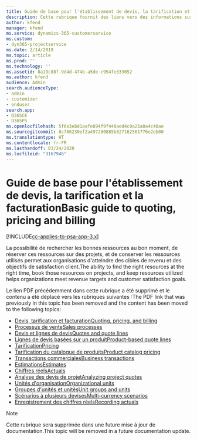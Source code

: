 ```yaml
---
title: Guide de base pour l'établissement de devis, la tarification et la facturation
description: Cette rubrique fournit des liens vers des informations sur les devis, la facturation et la tarification de base dans Project Service Automation.
author: kfend
manager: kfend
ms.service: dynamics-365-customerservice
ms.custom:
- dyn365-projectservice
ms.date: 2/14/2019
ms.topic: article
ms.prod: ''
ms.technology: ''
ms.assetid: 8a19c88f-9d4d-474b-a5de-c954fe333052
ms.author: kfend
audience: Admin
search.audienceType:
- admin
- customizer
- enduser
search.app:
- D365CE
- D365PS
ms.openlocfilehash: 5f6e3eb01aafe894f9f440aed4c0a25a0a4c40ae
ms.sourcegitcommit: 8c786230ef2a497280885b827162561776e2eb00
ms.translationtype: HT
ms.contentlocale: fr-FR
ms.lasthandoff: 03/24/2020
ms.locfileid: "3167946"
---
```

# <a name="basic-guide-to-quoting-pricing-and-billing"></a><span data-ttu-id="da58e-103">Guide de base pour l'établissement de devis, la tarification et la facturation</span><span class="sxs-lookup"><span data-stu-id="da58e-103">Basic guide to quoting, pricing and billing</span></span>

[!INCLUDE[cc-applies-to-psa-app-3.x](../../includes/cc-applies-to-psa-app-3x.md)]

<span data-ttu-id="da58e-104">La possibilité de rechercher les bonnes ressources au bon moment, de réserver ces ressources sur des projets, et de conserver les ressources utilisés permet aux organisations d'atteindre des cibles de revenu et des objectifs de satisfaction client.</span><span class="sxs-lookup"><span data-stu-id="da58e-104">The ability to find the right resources at the right time, book those resources on projects, and keep resources utilized helps organizations meet revenue targets and customer satisfaction goals.</span></span> 

<span data-ttu-id="da58e-105">Le lien PDF précédemment dans cette rubrique a été supprimé et le contenu a été déplacé vers les rubriques suivantes :</span><span class="sxs-lookup"><span data-stu-id="da58e-105">The PDF link that was previously in this topic has been removed and the content has been moved to the following topics:</span></span>

- [<span data-ttu-id="da58e-106">Devis, tarification et facturation</span><span class="sxs-lookup"><span data-stu-id="da58e-106">Quoting, pricing, and billing</span></span>](../quote-bill-price.md)
- [<span data-ttu-id="da58e-107">Processus de vente</span><span class="sxs-lookup"><span data-stu-id="da58e-107">Sales processes</span></span>](../basic-sales-process.md)
- [<span data-ttu-id="da58e-108">Devis et lignes de devis</span><span class="sxs-lookup"><span data-stu-id="da58e-108">Quotes and quote lines</span></span>](../basic-quote-lines.md)
- [<span data-ttu-id="da58e-109">Lignes de devis basées sur un produit</span><span class="sxs-lookup"><span data-stu-id="da58e-109">Product-based quote lines</span></span>](../product-based-quote-lines.md)
- [<span data-ttu-id="da58e-110">Tarification</span><span class="sxs-lookup"><span data-stu-id="da58e-110">Pricing</span></span>](../basic-pricing.md)
- [<span data-ttu-id="da58e-111">Tarification du catalogue de produits</span><span class="sxs-lookup"><span data-stu-id="da58e-111">Product catalog pricing</span></span>](../product-catalog-pricing.md)
- [<span data-ttu-id="da58e-112">Transactions commerciales</span><span class="sxs-lookup"><span data-stu-id="da58e-112">Business transactions</span></span>](../basic-business-transactions.md)
- [<span data-ttu-id="da58e-113">Estimations</span><span class="sxs-lookup"><span data-stu-id="da58e-113">Estimates</span></span>](../estimates.md)
- [<span data-ttu-id="da58e-114">Chiffres réels</span><span class="sxs-lookup"><span data-stu-id="da58e-114">Actuals</span></span>](../actuals.md)
- [<span data-ttu-id="da58e-115">Analyse des devis de projet</span><span class="sxs-lookup"><span data-stu-id="da58e-115">Analyzing project quotes</span></span>](../basic-analyzing-quotes.md)
- [<span data-ttu-id="da58e-116">Unités d'organisation</span><span class="sxs-lookup"><span data-stu-id="da58e-116">Organizational units</span></span>](../advanced-organizational.md)
- [<span data-ttu-id="da58e-117">Groupes d'unités et unités</span><span class="sxs-lookup"><span data-stu-id="da58e-117">Unit groups and units</span></span>](../advanced-units.md)
- [<span data-ttu-id="da58e-118">Scénarios à plusieurs devises</span><span class="sxs-lookup"><span data-stu-id="da58e-118">Multi-currency scenarios</span></span>](../advanced-currency.md)
- [<span data-ttu-id="da58e-119">Enregistrement des chiffres réels</span><span class="sxs-lookup"><span data-stu-id="da58e-119">Recording actuals</span></span>](../advanced-actuals.md)

> [!NOTE]
> <span data-ttu-id="da58e-120">Cette rubrique sera supprimée dans une future mise à jour de documentation.</span><span class="sxs-lookup"><span data-stu-id="da58e-120">This topic will be removed in a future documentation update.</span></span> 

